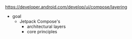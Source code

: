 https://developer.android.com/develop/ui/compose/layering

* goal
  * Jetpack Compose's 
    * architectural layers
    * core principles